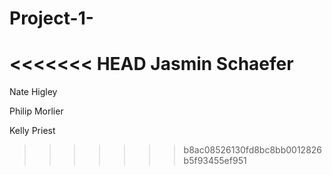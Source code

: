 # Project-1-
<<<<<<< HEAD
Jasmin Schaefer
=======
Nate Higley

Philip Morlier

Kelly Priest






>>>>>>> b8ac08526130fd8bc8bb0012826b5f93455ef951
